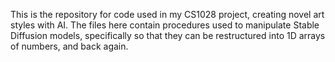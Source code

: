 This is the repository for code used in my CS1028 project, creating novel art styles with AI. The files here contain procedures used to manipulate Stable Diffusion models, specifically so that they can be restructured into 1D arrays of numbers, and back again.

